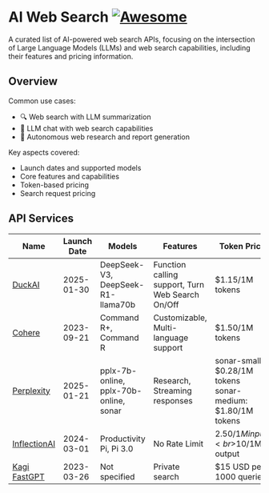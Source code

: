 # AI Web Search [![Awesome](https://awesome.re/badge-flat2.svg)](https://github.com/topics/awesome)

A curated list of AI-powered web search APIs, focusing on the intersection of Large Language Models (LLMs) and web search capabilities, including their features and pricing information.

## Overview

Common use cases:
- 🔍 Web search with LLM summarization
- 💬 LLM chat with web search capabilities
- 🤖 Autonomous web research and report generation

Key aspects covered:
- Launch dates and supported models
- Core features and capabilities
- Token-based pricing
- Search request pricing

## API Services

| Name | Launch Date | Models | Features | Token Price | Search Price |
|------|-------------|---------|----------|-------------|--------------|
| [DuckAI](https://www.duckhosting.lol/) | 2025-01-30 | DeepSeek-V3, DeepSeek-R1-llama70b | Function calling support, Turn Web Search On/Off | $1.15/1M tokens | Included |
| [Cohere](https://cohere.com/) | 2023-09-21 | Command R+, Command R | Customizable, Multi-language support | $1.50/1M tokens | $1/1K requests |
| [Perplexity](https://sonar.perplexity.ai/) | 2025-01-21 | pplx-7b-online, pplx-70b-online, sonar | Research, Streaming responses | sonar-small: $0.28/1M tokens<br>sonar-medium: $1.80/1M tokens | $5/1K requests |
| [InflectionAI](https://developers.inflection.ai/) | 2024-03-01 | Productivity Pi, Pi 3.0 | No Rate Limit | $2.50/1M input<br>$10/1M output | Included |
| [Kagi FastGPT](https://help.kagi.com/kagi/api/search.html) | 2023-03-26 | Not specified | Private search | $15 USD per 1000 queries | Included |

